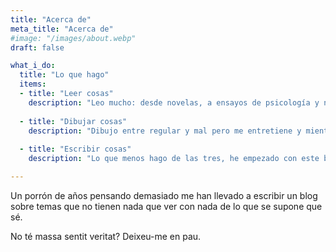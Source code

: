 ```yaml
---
title: "Acerca de"
meta_title: "Acerca de"
#image: "/images/about.webp"
draft: false

what_i_do:
  title: "Lo que hago"
  items:
  - title: "Leer cosas"
    description: "Leo mucho: desde novelas, a ensayos de psicología y nutrición, a Tintín en el Congo. ¿Demasiado tal vez? Sin duda. No llegiu."
  
  - title: "Dibujar cosas"
    description: "Dibujo entre regular y mal pero me entretiene y mientras dibujo no delinco."
  
  - title: "Escribir cosas"
    description: "Lo que menos hago de las tres, he empezado con este blog, si hago faltas de hortografía avisadme."

---
```


Un porrón de años pensando demasiado me han llevado a escribir un blog sobre temas que no tienen nada que ver con nada de lo que se supone que sé.

No té massa sentit veritat? Deixeu-me en pau.
